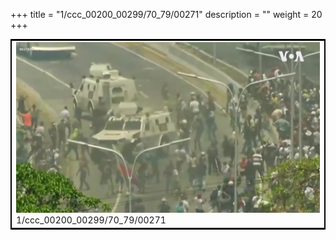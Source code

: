 +++
title = "1/ccc_00200_00299/70_79/00271"
description = ""
weight = 20
+++

<table style="border:2px solid black;max-width:800px;max-height:800px;" 
><tr><td>
<img class="center-fit-jpg"
src="/jpg_/aaa_20190430_NxaOmWaI8sI_00270.jpg">
1/ccc_00200_00299/70_79/00271
</img></td></tr></table>
